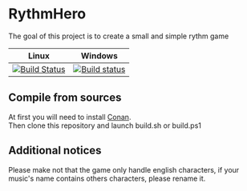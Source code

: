 # RythmHero
The goal of this project is to create a small and simple rythm game

| Linux          | Windows     |
| -------------- | ------------ |
| [![Build Status](https://github.com/Xwilarg/RythmHero/workflows/Linux%20CI/badge.svg)](https://github.com/Xwilarg/RythmHero/actions?query=workflow%3A%22Linux+CI%22) | [![Build status](https://github.com/Xwilarg/RythmHero/workflows/Windows%20CI/badge.svg)](https://github.com/Xwilarg/RythmHero/actions?query=workflow%3A%22Windows+CI%22) |

## Compile from sources
At first you will need to install [Conan](https://conan.io/downloads).<br/>
Then clone this repository and launch build.sh or build.ps1

## Additional notices
Please make not that the game only handle english characters, if your music's name contains others characters, please rename it.